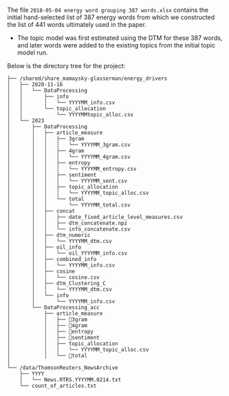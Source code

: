 The file `2018-05-04 energy word grouping 387 words.xlsx` contains the initial hand-selected list of 387 energy words from which we constructed the list of 441 words ultimately used in the paper.
* The topic model was first estimated using the DTM for these 387 words, and later words were added to the existing topics from the initial topic model run.

Below is the directory tree for the project:
```
├── /shared/share_mamaysky-glasserman/energy_drivers
│   ├── 2020-11-16
│   │   └── DataProcessing
│   │       ├── info
│   │       │   └── YYYYMM_info.csv
│   │       └── topic_allocation
│   │           └── YYYYMMtopic_alloc.csv
│   └── 2023
│       ├── DataProcessing
│       │   ├── article_measure
│       │   │   ├── 3gram
│       │   │   │   └── YYYYMM_3gram.csv
│       │   │   ├── 4gram
│       │   │   │   └── YYYYMM_4gram.csv
│       │   │   ├── entropy
│       │   │   │   └── YYYYMM_entropy.csv
│       │   │   ├── sentiment
│       │   │   │   └── YYYYMM_sent.csv
│       │   │   ├── topic_allocation
│       │   │   │   └── YYYYMM_topic_alloc.csv
│       │   │   └── total
│       │   │       └── YYYYMM_total.csv
│       │   ├── concat
│       │   │   ├── date_fixed_article_level_measures.csv
│       │   │   ├── dtm_concatenate.npz
│       │   │   └── info_concatenate.csv
│       │   ├── dtm_numeric
│       │   │   └── YYYYMM_dtm.csv
│       │   ├── oil_info
│       │   │   └── oil_YYYYMM_info.csv
│       │   ├── combined_info
│       │   │   └── YYYYMM_info.csv
│       │   ├── cosine
│       │   │   └── cosine.csv
│       │   ├── dtm_Clustering_C
│       │   │   └── YYYYMM_dtm.csv
│       │   └── info
│       │       └── YYYYMM_info.csv
│       └── DataProcessing_acc
│           ├── article_measure
│           │   ├── 🔗3gram
│           │   ├── 🔗4gram
│           │   ├── 🔗entropy
│           │   ├── 🔗sentiment
│           │   ├── topic_allocation
│           │   │   └── YYYYMM_topic_alloc.csv
│           │   └── 🔗total
│
└── /data/ThomsonReuters_NewsArchive
    ├── YYYY
    │   └── News.RTRS.YYYYMM.0214.txt
    └── count_of_articles.txt
```
